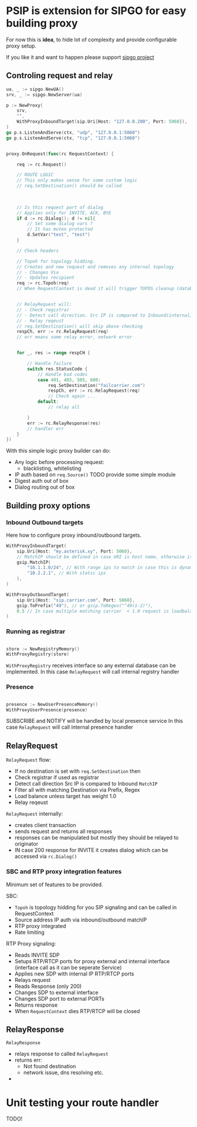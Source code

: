 
# PSIP is extension for SIPGO for easy building proxy 

For now this is **idea**, to hide lot of complexity and provide configurable proxy setup.


If you like it and want to happen please support [sipgo project](https://ko-fi.com/emiasupport)


## Controling request and relay

```go 
ua, _ := sipgo.NewUA()
srv, _ := sipgo.NewServer(ua)

p := NewProxy(
    srv,
    "",
    WithProxyInboundTarget(sip.Uri{Host: "127.0.0.200", Port: 5060}),
)
go p.s.ListenAndServe(ctx, "udp", "127.0.0.1:5060")
go p.s.ListenAndServe(ctx, "tcp", "127.0.0.1:5060")


proxy.OnRequest(func(rc RequestContext) {

    req := rc.Request()

    // ROUTE LOGIC
    // This only makes sense for some custom logic
    // req.SetDestination() should be called
  
    

    // Is this request part of dialog
    // Applies only for INVITE, ACK, BYE
    if d := rc.Dialog(); d != nil{
        // Set some dialog vars ?
        // It has mutex protected
        d.SetVar("test", "test")
    }

    // Check headers

    // Topoh for topology hidding.
    // Creates and new request and removes any internal topology
    // - Changes Via
    // - Updates recipient
    req := rc.Topoh(req)
    // When RequestContext is dead it will trigger TOPOS cleanup (database) ext


    // RelayRequest will:
    // - Check registrar 
    // - Detect call direction. Src IP is compared to Inbound(internal) IP Targets ranges
    // - Relay reqeust
    // req.SetDestination() will skip above checking
    respCh, err := rc.RelayRequest(req)
    // err means some relay error, network error


    for _, res := range respCH {

        // Handle failure
        switch res.StatusCode {
            // Handle bad codes
            case 401, 403, 505, 600:
                req.SetDestination("failcarrier.com")
                respCh, err := rc.RelayRequest(req)
                // Check again ...
            default:
                // relay all

        }
        err := rc.RelayResponse(res)
        // handler err
    }
})
```

With this simple logic proxy builder can do:
- Any logic before processing request:
    - blacklisting, whitelisting
- IP auth based on `req.Source()`  TODO provide some simple module
- Digest auth out of box 
- Dialog routing out of box

## Building proxy options
### Inbound Outbound targets

Here how to configure proxy inbound/outbound targets.

```go
WithProxyInboundTarget(
    sip.Uri{Host: "my.asterisk.xy", Port: 5060},
    // MatchIP should be defined in case URI is host name, otherwise it will be DNS resolved each time
    gsip.MatchIP( 
        "10.1.1.0/24", // With range ips to match in case this is dynamic
        "10.2.2.1", // With static ips
    ),
)
```

```go
WithProxyOutboundTarget(
    sip.Uri{Host: "sip.carrier.com", Port: 5060},
    gsip.ToPrefix("49"), // or gsip.ToRegex("^49(1-2)"),
    0.5 // In case multiple matching carrier  < 1.0 request is loadbalanced
)
```

### Running as registrar 

```go

store := NewRegistryMemory()
WithProxyRegistry(store)
```
`WithProxyRegistry` receives interface so any external database can be implemented.
In this case `RelayRequest` will call internal registry handler

### Presence 

```go

presence := NewUserPresenceMemory()
WithProxyUserPresence(presence)
```
SUBSCRIBE and NOTIFY will be handled by local presence service
In this case `RelayRequest` will call internal presence handler
## RelayRequest

`RelayRequest` flow:
- If no destination is set with `req.SetDestination` then
- Check registrar if used as registrar
- Detect call direction Src IP is compared to Inbound `MatchIP`
- Filter all with matching Destination via Prefix, Regex
- Load balance unless target has weight 1.0
- Relay reqeust


`RelayRequest` internally:
- creates client transaction 
- sends request and returns all responses
- responses can be manipulated but mostly they should be relayed to originator
- IN case 200 response for INVITE it creates dialog which can be accessed via `rc.Dialog()`


### SBC and RTP proxy integration features

Minimum set of features to be provided.

SBC:
- `Topoh` is topology hidding for you SIP signaling and can be called in RequestContext
- Source address IP auth via inbound/outbound matchIP
- RTP proxy integrated
- Rate limiting

RTP Proxy signaling:
- Reads INVITE SDP
- Setups RTP/RTCP ports for proxy external and internal interface (interface call as it can be seperate Service)
- Applies new SDP with internal IP RTP/RTCP ports
- Relays request
- Reads Response (only 200)
- Changes SDP to external interface 
- Changes SDP port to external PORTs
- Returns response
- When `RequestContext` dies RTP/RTCP will be closed


## RelayResponse

`RelayResponse` 
- relays response to called `RelayRequest`
- returns err:
    - Not found destination
    - network issue, dns resolving etc.
- 


# Unit testing your route handler

TODO!


